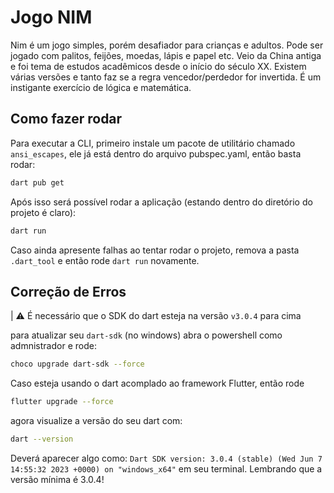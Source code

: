 # Jogo NIM

Nim é um jogo simples, porém desafiador para crianças e adultos. Pode ser jogado com palitos, feijões, moedas, lápis e papel etc. Veio da China antiga e foi tema de estudos acadêmicos desde o início do século XX. Existem várias versões e tanto faz se a regra vencedor/perdedor for invertida. É um instigante exercício de lógica e matemática.

## Como fazer rodar

Para executar a CLI, primeiro instale um pacote de utilitário chamado `ansi_escapes`, ele já está dentro do arquivo pubspec.yaml, então basta rodar:

```bash
dart pub get
```

Após isso será possível rodar a aplicação (estando dentro do diretório do projeto é claro):

```bash
dart run
```

Caso ainda apresente falhas ao tentar rodar o projeto, remova a pasta `.dart_tool` e então rode `dart run` novamente.

## Correção de Erros

| ⚠️ É necessário que o SDK do dart esteja na versão `v3.0.4` para cima

para atualizar seu `dart-sdk` (no windows) abra o powershell como admnistrador e rode:

```bash
choco upgrade dart-sdk --force
```

Caso esteja usando o dart acomplado ao framework Flutter, então rode

```bash
flutter upgrade --force
```

agora visualize a versão do seu dart com:

```bash
dart --version
```

Deverá aparecer algo como: `Dart SDK version: 3.0.4 (stable) (Wed Jun 7 14:55:32 2023 +0000) on "windows_x64"` em seu terminal. Lembrando que a versão mínima é 3.0.4!
